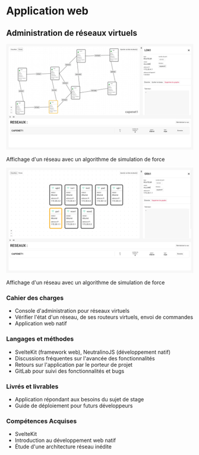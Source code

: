 # Application web

## Administration de réseaux virtuels

<article class="retex-wrapper">

<article class="screenshots">

<section class="screenshot">

![Affichage d'un réseau avec un algorithme de simulation de force](cape_admin.webp)

Affichage d'un réseau avec un algorithme de simulation de force

</section>

<section class="screenshot">

![Affichage de tous les modules](cape_admin2.webp)

Affichage d'un réseau avec un algorithme de simulation de force

</section>

</article>

<article class="content">

<section class="text">

### Cahier des charges

- Console d'administration pour réseaux virtuels
- Vérifier l'état d'un réseau, de ses routeurs virtuels, envoi de commandes
- Application web natif

</section>

<section class="text">

### Langages et méthodes

- SvelteKit (framework web), NeutralinoJS (développement natif)
- Discussions fréquentes sur l'avancée des fonctionnalités
- Retours sur l'application par le porteur de projet
- GitLab pour suivi des fonctionnalités et bugs

</section>

<section class="text">

### Livrés et livrables

- Application répondant aux besoins du sujet de stage
- Guide de déploiement pour futurs développeurs

</section>

<section class="text">

### Compétences Acquises

- SvelteKit
- Introduction au développement web natif
- Étude d'une architecture réseau inédite

</section>

</article>

</article>
